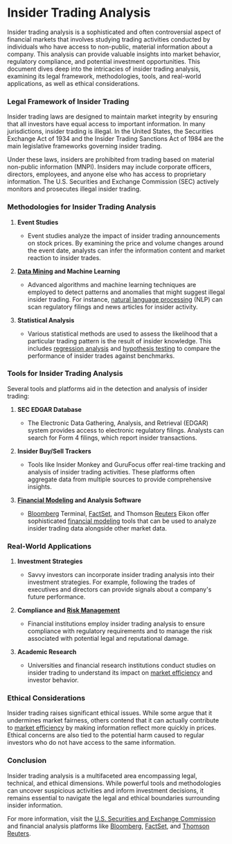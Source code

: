 # Insider Trading Analysis

Insider trading analysis is a sophisticated and often controversial aspect of financial markets that involves studying trading activities conducted by individuals who have access to non-public, material information about a company. This analysis can provide valuable insights into market behavior, regulatory compliance, and potential investment opportunities. This document dives deep into the intricacies of insider trading analysis, examining its legal framework, methodologies, tools, and real-world applications, as well as ethical considerations.

### Legal Framework of Insider Trading

Insider trading laws are designed to maintain market integrity by ensuring that all investors have equal access to important information. In many jurisdictions, insider trading is illegal. In the United States, the Securities Exchange Act of 1934 and the Insider Trading Sanctions Act of 1984 are the main legislative frameworks governing insider trading.

Under these laws, insiders are prohibited from trading based on material non-public information (MNPI). Insiders may include corporate officers, directors, employees, and anyone else who has access to proprietary information. The U.S. Securities and Exchange Commission (SEC) actively monitors and prosecutes illegal insider trading.

### Methodologies for Insider Trading Analysis

1. **Event Studies**
   - Event studies analyze the impact of insider trading announcements on stock prices. By examining the price and volume changes around the event date, analysts can infer the information content and market reaction to insider trades.

2. **[Data Mining](../d/data_mining.md) and Machine Learning**
   - Advanced algorithms and machine learning techniques are employed to detect patterns and anomalies that might suggest illegal insider trading. For instance, [natural language processing](../n/natural_language_processing_(nlp)_in_trading.md) (NLP) can scan regulatory filings and news articles for insider activity.

3. **Statistical Analysis**
   - Various statistical methods are used to assess the likelihood that a particular trading pattern is the result of insider knowledge. This includes [regression analysis](../r/regression_analysis.md) and [hypothesis testing](../h/hypothesis_testing.md) to compare the performance of insider trades against benchmarks.

### Tools for Insider Trading Analysis

Several tools and platforms aid in the detection and analysis of insider trading:

1. **SEC EDGAR Database**
   - The Electronic Data Gathering, Analysis, and Retrieval (EDGAR) system provides access to electronic regulatory filings. Analysts can search for Form 4 filings, which report insider transactions.

2. **Insider Buy/Sell Trackers**
   - Tools like Insider Monkey and GuruFocus offer real-time tracking and analysis of insider trading activities. These platforms often aggregate data from multiple sources to provide comprehensive insights.

3. **[Financial Modeling](../f/financial_modeling.md) and Analysis Software**
   - [Bloomberg](../b/bloomberg.md) Terminal, [FactSet](../f/factset.md), and Thomson [Reuters](../r/reuters.md) Eikon offer sophisticated [financial modeling](../f/financial_modeling.md) tools that can be used to analyze insider trading data alongside other market data.

### Real-World Applications

1. **Investment Strategies**
   - Savvy investors can incorporate insider trading analysis into their investment strategies. For example, following the trades of executives and directors can provide signals about a company's future performance.

2. **Compliance and [Risk Management](../r/risk_management.md)**
   - Financial institutions employ insider trading analysis to ensure compliance with regulatory requirements and to manage the risk associated with potential legal and reputational damage.

3. **Academic Research**
   - Universities and financial research institutions conduct studies on insider trading to understand its impact on [market efficiency](../m/market_efficiency.md) and investor behavior.

### Ethical Considerations

Insider trading raises significant ethical issues. While some argue that it undermines market fairness, others contend that it can actually contribute to [market efficiency](../m/market_efficiency.md) by making information reflect more quickly in prices. Ethical concerns are also tied to the potential harm caused to regular investors who do not have access to the same information.

### Conclusion

Insider trading analysis is a multifaceted area encompassing legal, technical, and ethical dimensions. While powerful tools and methodologies can uncover suspicious activities and inform investment decisions, it remains essential to navigate the legal and ethical boundaries surrounding insider information.

For more information, visit the [U.S. Securities and Exchange Commission](https://www.sec.gov/) and financial analysis platforms like [Bloomberg](https://www.bloomberg.com/), [FactSet](https://www.factset.com/), and [Thomson Reuters](https://www.thomsonreuters.com/en.html).
